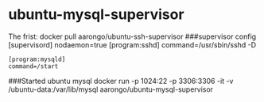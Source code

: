 ubuntu-mysql-supervisor
=======================
The frist: docker pull aarongo/ubuntu-ssh-supervisor
###supervisor config
    [supervisord]
    nodaemon=true
    [program:sshd]
    command=/usr/sbin/sshd -D

    [program:mysqld]
    command=/start
###Started ubuntu mysql
    docker run -p 1024:22 -p 3306:3306 -it -v /ubuntu-data:/var/lib/mysql aarongo/ubuntu-mysql-supervisor
